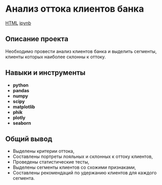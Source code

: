 # Анализ оттока клиентов банка

[HTML](https://github.com/aq2003/Portfolio/blob/main/Gold%20Recovery/P9_Portfolio.html)     [ipynb](https://github.com/aq2003/Portfolio/blob/main/Gold%20Recovery/P9_Portfolio.ipynb)

## Описание проекта

Необходимо провести анализ клиентов банка и выделить сегменты, клиенты которых наиболее склонны к оттоку.

## Навыки и инструменты

- **python**
- **pandas**
- **numpy**
- **scipy**
- **matplotlib**
- **phik**
- **plotly**
- **seaborn**  

## 

## Общий вывод

- Выделены критерии оттока,
- Составлены портреты лояльных и склонных к оттоку клиентов,
- Проведены статистические тесты,
- Выделены сегменты клиентов со схожими признаками,
- Составлены рекомендаций по удержанию клиентов для каждого сегмента.
